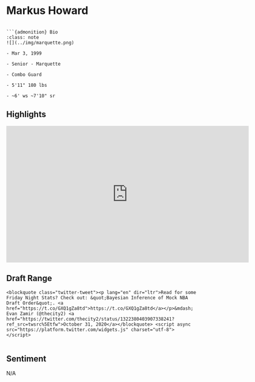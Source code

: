 Markus Howard
===
```{image} ../img/markus_howard.jpg
```

```{margin}
```{admonition} Bio
:class: note
![](../img/marquette.png)

- Mar 3, 1999

- Senior - Marquette

- Combo Guard

- 5'11" 180 lbs

- ~6' ws ~7'10" sr
```

## Highlights
<iframe width="640" height="360" src="https://www.youtube.com/embed/oBehM9GSmmw" frameborder="0" allow="accelerometer; autoplay; encrypted-media; gyroscope; picture-in-picture" allowfullscreen></iframe>

## Draft Range
```{margin}
<blockquote class="twitter-tweet"><p lang="en" dir="ltr">Read for some Friday Night Stats? Check out: &quot;Bayesian Inference of Mock NBA Draft Order&quot;. <a href="https://t.co/GXQ1gZa8td">https://t.co/GXQ1gZa8td</a></p>&mdash; Evan Zamir (@thecity2) <a href="https://twitter.com/thecity2/status/1322380403907338241?ref_src=twsrc%5Etfw">October 31, 2020</a></blockquote> <script async src="https://platform.twitter.com/widgets.js" charset="utf-8"></script>
```

```{image} ../plrange/markus_howard.png
```

## Sentiment

N/A